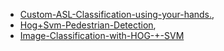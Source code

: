  * [Custom-ASL-Classification-using-your-hands.](https://paulsudarshan.github.io/opencv-notes/9.-Machine-Learning/Custom-ASL-Classification-using-your-hands..html),
 * [Hog+Svm-Pedestrian-Detection](https://paulsudarshan.github.io/opencv-notes/9.-Machine-Learning/Hog+Svm-Pedestrian-Detection.html),
 * [Image-Classification-with-HOG-+-SVM](https://paulsudarshan.github.io/opencv-notes/9.-Machine-Learning/Image-Classification-with-HOG-+-SVM.html)